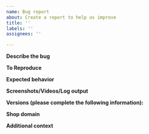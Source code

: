 ```yaml
---
name: Bug report
about: Create a report to help us improve
title: ''
labels: ''
assignees: ''

---
```


**Describe the bug**

<!--
A clear and concise description of what the bug is.
-->

**To Reproduce**

<!--
Steps to reproduce the behavior:
1. Go to '...'
2. Click on '....'
3. Scroll down to '....'
4. See error
-->

**Expected behavior**

<!--
A clear and concise description of what you expected to happen.
-->

**Screenshots/Videos/Log output**

<!--
If applicable, add screenshots, videos or log output to help explain your problem.
-->

**Versions (please complete the following information):**

<!--
 - Checkout Sheet Kit Version [e.g. 1.0.0]
 - Device: [e.g. Pixel 4a]
 - OS: [e.g. Android 14]
-->

**Shop domain**

<!--
This is optional, but will help us search logs for any errors that occurred server-side.
-->

**Additional context**

<!--
Add any other context about the problem here.
-->

